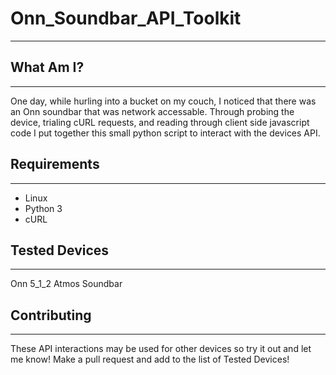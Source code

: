 # Onn_Soundbar_API_Toolkit
***
## What Am I?
***
One day, while hurling into a bucket on my couch, I noticed that there was an Onn soundbar that was network accessable. Through probing the device, trialing cURL requests, and reading through client side javascript code I put together this small python script to interact with the devices API.

## Requirements
***
- Linux
- Python 3
- cURL

## Tested Devices
***
Onn 5_1_2 Atmos Soundbar

## Contributing
***
These API interactions may be used for other devices so try it out and let me know! Make a pull request and add to the list of Tested Devices!

